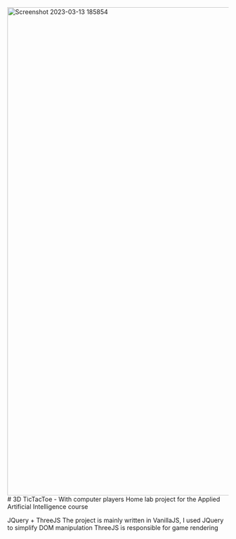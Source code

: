 <img width="1113" alt="Screenshot 2023-03-13 185854" src="https://user-images.githubusercontent.com/15047501/224802863-84d61ae2-983b-4cdb-ae92-db4383d2efb4.png">
# 3D TicTacToe - With computer players
Home lab project for the Applied Artificial Intelligence course

JQuery + ThreeJS
The project is mainly written in VanillaJS, I used JQuery to simplify DOM manipulation
ThreeJS is responsible for game rendering
 
